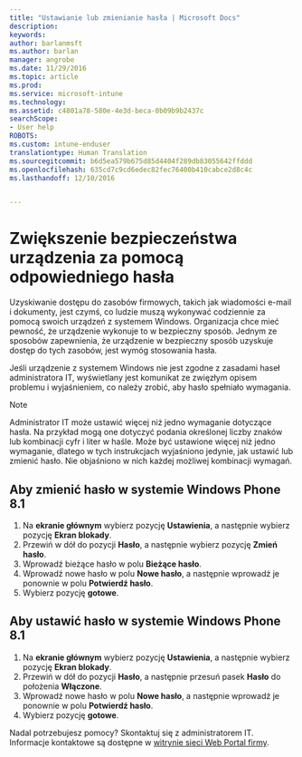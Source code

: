 ```yaml
---
title: "Ustawianie lub zmienianie hasła | Microsoft Docs"
description: 
keywords: 
author: barlanmsft
ms.author: barlan
manager: angrobe
ms.date: 11/29/2016
ms.topic: article
ms.prod: 
ms.service: microsoft-intune
ms.technology: 
ms.assetid: c4801a78-580e-4e3d-beca-0b09b9b2437c
searchScope:
- User help
ROBOTS: 
ms.custom: intune-enduser
translationtype: Human Translation
ms.sourcegitcommit: b6d5ea579b675d85d4404f289db83055642ffddd
ms.openlocfilehash: 635cd7c9cd6edec82fec76400b410cabce2d8c4c
ms.lasthandoff: 12/10/2016


---
```


# <a name="make-your-device-safer-with-the-right-password"></a>Zwiększenie bezpieczeństwa urządzenia za pomocą odpowiedniego hasła

Uzyskiwanie dostępu do zasobów firmowych, takich jak wiadomości e-mail i dokumenty, jest czymś, co ludzie muszą wykonywać codziennie za pomocą swoich urządzeń z systemem Windows. Organizacja chce mieć pewność, że urządzenie wykonuje to w bezpieczny sposób. Jednym ze sposobów zapewnienia, że urządzenie w bezpieczny sposób uzyskuje dostęp do tych zasobów, jest wymóg stosowania hasła.

Jeśli urządzenie z systemem Windows nie jest zgodne z zasadami haseł administratora IT, wyświetlany jest komunikat ze zwięzłym opisem problemu i wyjaśnieniem, co należy zrobić, aby hasło spełniało wymagania.

> [!Note]
> Administrator IT może ustawić więcej niż jedno wymaganie dotyczące hasła. Na przykład mogą one dotyczyć podania określonej liczby znaków lub kombinacji cyfr i liter w haśle. Może być ustawione więcej niż jedno wymaganie, dlatego w tych instrukcjach wyjaśniono jedynie, jak ustawić lub zmienić hasło. Nie objaśniono w nich każdej możliwej kombinacji wymagań.

## <a name="to-change-your-password-on-windows-phone-81"></a>Aby zmienić hasło w systemie Windows Phone 8.1

1. Na **ekranie głównym** wybierz pozycję **Ustawienia**, a następnie wybierz pozycję **Ekran blokady**.
2. Przewiń w dół do pozycji **Hasło**, a następnie wybierz pozycję **Zmień hasło**.
3. Wprowadź bieżące hasło w polu **Bieżące hasło**.
4. Wprowadź nowe hasło w polu **Nowe hasło**, a następnie wprowadź je ponownie w polu **Potwierdź hasło**.
4. Wybierz pozycję **gotowe**.

## <a name="to-set-your-password-on-windows-phone-81"></a>Aby ustawić hasło w systemie Windows Phone 8.1

1. Na **ekranie głównym** wybierz pozycję **Ustawienia**, a następnie wybierz pozycję **Ekran blokady**.
2. Przewiń w dół do pozycji **Hasło**, a następnie przesuń pasek **Hasło** do położenia **Włączone**.
3. Wprowadź nowe hasło w polu **Nowe hasło**, a następnie wprowadź je ponownie w polu **Potwierdź hasło**.
4. Wybierz pozycję **gotowe**.

Nadal potrzebujesz pomocy? Skontaktuj się z administratorem IT. Informacje kontaktowe są dostępne w [witrynie sieci Web Portal firmy](http://portal.manage.microsoft.com).


